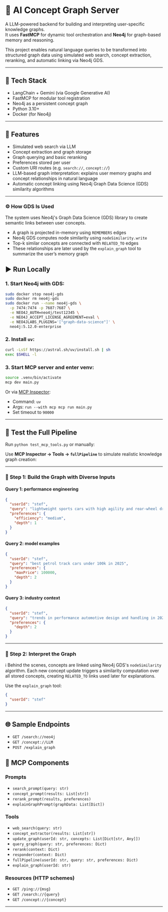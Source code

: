 # 🧠 AI Concept Graph Server

A LLM-powered backend for building and interpreting user-specific knowledge graphs.  
It uses **FastMCP** for dynamic tool orchestration and **Neo4j** for graph-based memory and reasoning.

This project enables natural language queries to be transformed into structured graph data using simulated web search,
concept extraction, reranking, and automatic linking via Neo4j GDS.

---

## 🔧 Tech Stack

* LangChain + Gemini (via Google Generative AI)
* FastMCP for modular tool registration
* Neo4j as a persistent concept graph
* Python 3.10+
* Docker (for Neo4j)

---

## 🚀 Features

* Simulated web search via LLM
* Concept extraction and graph storage
* Graph querying and basic reranking
* Preferences stored per user
* Custom URI routes (e.g. `search://`, `concept://`)
* LLM-based graph interpretation: explains user memory graphs and concept relationships in natural language
* Automatic concept linking using Neo4j Graph Data Science (GDS) similarity algorithms

---

### ⚙️ How GDS Is Used

The system uses Neo4j's Graph Data Science (GDS) library to create semantic links between user concepts.

- A graph is projected in-memory using `REMEMBERS` edges
- Neo4j GDS computes node similarity using `nodeSimilarity.write`
- Top-k similar concepts are connected with `RELATED_TO` edges
- These relationships are later used by the `explain_graph` tool to summarize the user’s memory graph

## ▶️ Run Locally

### 1. Start Neo4j with GDS:

```bash
sudo docker stop neo4j-gds
sudo docker rm neo4j-gds
sudo docker run --name neo4j-gds \
  -p 7474:7474 -p 7687:7687 \
  -e NEO4J_AUTH=neo4j/test12345 \
  -e NEO4J_ACCEPT_LICENSE_AGREEMENT=eval \
  -e NEO4JLABS_PLUGINS='["graph-data-science"]' \
  neo4j:5.12.0-enterprise
```

### 2. Install `uv`:

```bash
curl -LsSf https://astral.sh/uv/install.sh | sh
exec $SHELL -l
```

### 3. Start MCP server and enter venv:

```bash
source .venv/bin/activate
mcp dev main.py
```

Or via [MCP Inspector](http://127.0.0.1:6280):

* Command: `uv`
* Args: `run --with mcp mcp run main.py`
* Set timeout to `90000`

---

## 🧪 Test the Full Pipeline

Run ```python test_mcp_tools.py``` or manually:

Use **MCP Inspector → Tools → `fullPipeline`** to simulate realistic knowledge graph creation:

---

### 🔁 Step 1: Build the Graph with Diverse Inputs

#### Query 1: performance engineering

```json
{
  "userId": "stef",
  "query": "lightweight sports cars with high agility and rear-wheel drive",
  "preferences": {
    "efficiency": "medium",
    "depth": 1
  }
}
```

#### Query 2: model examples

```json
{
  "userId": "stef",
  "query": "best petrol track cars under 100k in 2025",
  "preferences": {
    "maxPrice": 100000,
    "depth": 2
  }
}
```

#### Query 3: industry context

```json
{
  "userId": "stef",
  "query": "trends in performance automotive design and handling in 2025",
  "preferences": {
    "depth": 2
  }
}
```

---

### 📖 Step 2: Interpret the Graph
ℹ️ Behind the scenes, concepts are linked using Neo4j GDS's `nodeSimilarity` algorithm. 
Each new concept update triggers a similarity computation over all stored concepts, creating `RELATED_TO` links used later for explanations.

Use the `explain_graph` tool:

```json
{
  "userId": "stef"
}
```

---

## 🌐 Sample Endpoints

* `GET /search://neo4j`
* `GET /concept://LLM`
* `POST /explain_graph`  

## 🔧 MCP Components

### Prompts
- `search_prompt(query: str)`
- `concept_prompt(results: List[str])`
- `rerank_prompt(results, preferences)`
- `explainGraphPrompt(graphData: List[Dict])`

### Tools
- `web_search(query: str)`
- `concept_extractor(results: List[str])`
- `update_graph(userId: str, concepts: List[Dict[str, Any]])`
- `query_graph(query: str, preferences: Dict)`
- `rerank(context: Dict)`
- `responder(context: Dict)`
- `fullPipeline(userId: str, query: str, preferences: Dict)`
- `explain_graph(userId: str)`

### Resources (HTTP schemes)
- `GET /ping://{msg}`
- `GET /search://{query}`
- `GET /concept://{concept}`

---